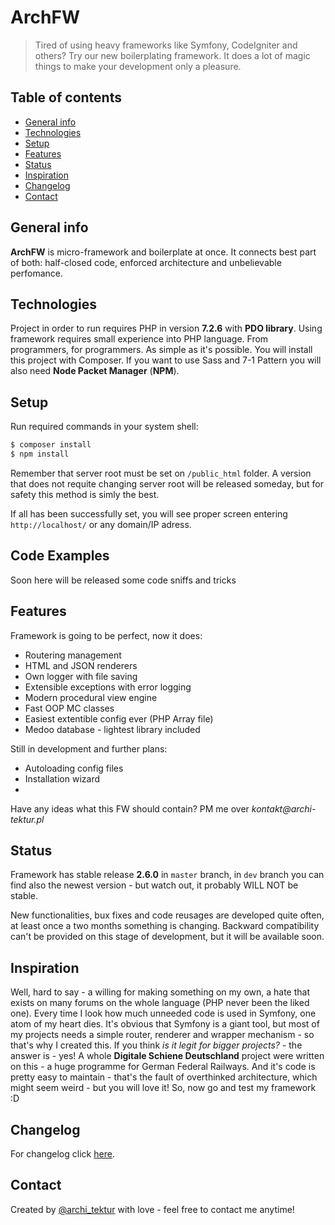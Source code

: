 # ArchFW
> Tired of using heavy frameworks like Symfony, CodeIgniter and others? Try our new boilerplating framework. It does 
a lot of magic things to make your development only a pleasure.

## Table of contents
* [General info](#general-info)
* [Technologies](#technologies)
* [Setup](#setup)
* [Features](#features)
* [Status](#status)
* [Inspiration](#inspiration)
* [Changelog](#changelog)
* [Contact](#contact)

## General info
__ArchFW__ is micro-framework and boilerplate at once. It connects best part of both: half-closed code, enforced 
architecture and unbelievable perfomance.

## Technologies
Project in order to run requires PHP in version __7.2.6__ with __PDO library__. Using framework requires small experience into PHP language. From programmers, for programmers. As simple as it's possible. You will install this project with Composer. If you want to use Sass and 7-1 Pattern you will also need __Node Packet Manager__ (__NPM__).

## Setup

Run required commands in your system shell:
```sh
$ composer install
$ npm install
```
Remember that server root must be set on `/public_html` folder. A version that does not requite changing server root will be released someday, but for safety this method is simly the best.

If all has been successfully set, you will see proper screen entering `http://localhost/` or any domain/IP adress.

## Code Examples
Soon here will be released some code sniffs and tricks

## Features
Framework is going to be perfect, now it does:
* Routering management
* HTML and JSON renderers
* Own logger with file saving
* Extensible exceptions with error logging
* Modern procedural view engine
* Fast OOP MC classes
* Easiest extentible config ever (PHP Array file)
* Medoo database - lightest library included

Still in development and further plans:
* Autoloading config files
* Installation wizard
* 

Have any ideas what this FW should contain? PM me over _kontakt@archi-tektur.pl_

## Status

Framework has stable release __2.6.0__ in `master` branch, in `dev` branch you can find also the newest version - but 
watch out,
 it 
probably WILL NOT be stable. 

New functionalities, bux fixes and code reusages are developed quite often, at least once a two months something is 
changing. Backward compatibility can't be provided on this stage of development, but it will be available soon.


## Inspiration
Well, hard to say - a willing for making something on my own, a hate that exists on many forums on the whole language
 (PHP never been the liked one). Every time I look how much unneeded code is used in Symfony, one atom of my heart 
 dies. It's obvious that Symfony is a giant tool, but most of my projects needs a simple router, renderer and wrapper
  mechanism - so that's why I created this. If you think _is it legit for bigger projects?_ - the answer is - yes! A 
  whole __Digitale Schiene Deutschland__ project were written on this - a huge programme for German Federal Railways.
   And it's code is pretty easy to maintain - that's the fault of overthinked architecture, which might seem weird - 
   but you will love it! So, now go and test my framework :D

## Changelog

For changelog click [here](CHANGELOG.md).

## Contact
Created by [@archi_tektur](https://www.archi-tektur.pl/) with love - feel free to contact me anytime!